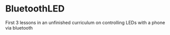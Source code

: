 # BluetoothLED
First 3 lessons in an unfinished curriculum on controlling LEDs with a phone via bluetooth
